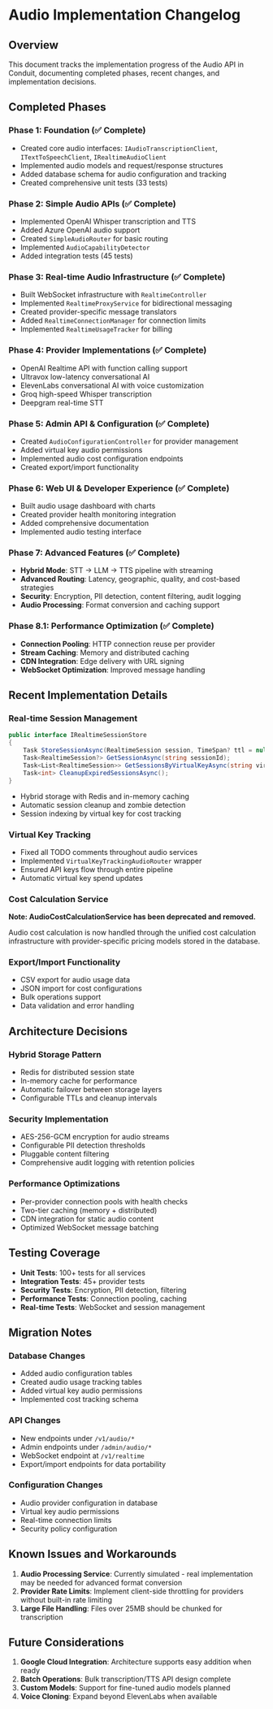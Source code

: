 # Audio Implementation Changelog

## Overview

This document tracks the implementation progress of the Audio API in Conduit, documenting completed phases, recent changes, and implementation decisions.

## Completed Phases

### Phase 1: Foundation (✅ Complete)
- Created core audio interfaces: `IAudioTranscriptionClient`, `ITextToSpeechClient`, `IRealtimeAudioClient`
- Implemented audio models and request/response structures
- Added database schema for audio configuration and tracking
- Created comprehensive unit tests (33 tests)

### Phase 2: Simple Audio APIs (✅ Complete)
- Implemented OpenAI Whisper transcription and TTS
- Added Azure OpenAI audio support
- Created `SimpleAudioRouter` for basic routing
- Implemented `AudioCapabilityDetector`
- Added integration tests (45 tests)

### Phase 3: Real-time Audio Infrastructure (✅ Complete)
- Built WebSocket infrastructure with `RealtimeController`
- Implemented `RealtimeProxyService` for bidirectional messaging
- Created provider-specific message translators
- Added `RealtimeConnectionManager` for connection limits
- Implemented `RealtimeUsageTracker` for billing

### Phase 4: Provider Implementations (✅ Complete)
- OpenAI Realtime API with function calling support
- Ultravox low-latency conversational AI
- ElevenLabs conversational AI with voice customization
- Groq high-speed Whisper transcription
- Deepgram real-time STT

### Phase 5: Admin API & Configuration (✅ Complete)
- Created `AudioConfigurationController` for provider management
- Added virtual key audio permissions
- Implemented audio cost configuration endpoints
- Created export/import functionality

### Phase 6: Web UI & Developer Experience (✅ Complete)
- Built audio usage dashboard with charts
- Created provider health monitoring integration
- Added comprehensive documentation
- Implemented audio testing interface

### Phase 7: Advanced Features (✅ Complete)
- **Hybrid Mode**: STT → LLM → TTS pipeline with streaming
- **Advanced Routing**: Latency, geographic, quality, and cost-based strategies
- **Security**: Encryption, PII detection, content filtering, audit logging
- **Audio Processing**: Format conversion and caching support

### Phase 8.1: Performance Optimization (✅ Complete)
- **Connection Pooling**: HTTP connection reuse per provider
- **Stream Caching**: Memory and distributed caching
- **CDN Integration**: Edge delivery with URL signing
- **WebSocket Optimization**: Improved message handling

## Recent Implementation Details

### Real-time Session Management
```csharp
public interface IRealtimeSessionStore
{
    Task StoreSessionAsync(RealtimeSession session, TimeSpan? ttl = null);
    Task<RealtimeSession?> GetSessionAsync(string sessionId);
    Task<List<RealtimeSession>> GetSessionsByVirtualKeyAsync(string virtualKey);
    Task<int> CleanupExpiredSessionsAsync();
}
```
- Hybrid storage with Redis and in-memory caching
- Automatic session cleanup and zombie detection
- Session indexing by virtual key for cost tracking

### Virtual Key Tracking
- Fixed all TODO comments throughout audio services
- Implemented `VirtualKeyTrackingAudioRouter` wrapper
- Ensured API keys flow through entire pipeline
- Automatic virtual key spend updates

### Cost Calculation Service
**Note: AudioCostCalculationService has been deprecated and removed.**

Audio cost calculation is now handled through the unified cost calculation infrastructure with provider-specific pricing models stored in the database.

### Export/Import Functionality
- CSV export for audio usage data
- JSON import for cost configurations
- Bulk operations support
- Data validation and error handling

## Architecture Decisions

### Hybrid Storage Pattern
- Redis for distributed session state
- In-memory cache for performance
- Automatic failover between storage layers
- Configurable TTLs and cleanup intervals

### Security Implementation
- AES-256-GCM encryption for audio streams
- Configurable PII detection thresholds
- Pluggable content filtering
- Comprehensive audit logging with retention policies

### Performance Optimizations
- Per-provider connection pools with health checks
- Two-tier caching (memory + distributed)
- CDN integration for static audio content
- Optimized WebSocket message batching

## Testing Coverage

- **Unit Tests**: 100+ tests for all services
- **Integration Tests**: 45+ provider tests
- **Security Tests**: Encryption, PII detection, filtering
- **Performance Tests**: Connection pooling, caching
- **Real-time Tests**: WebSocket and session management

## Migration Notes

### Database Changes
- Added audio configuration tables
- Created audio usage tracking tables
- Added virtual key audio permissions
- Implemented cost tracking schema

### API Changes
- New endpoints under `/v1/audio/*`
- Admin endpoints under `/admin/audio/*`
- WebSocket endpoint at `/v1/realtime`
- Export/import endpoints for data portability

### Configuration Changes
- Audio provider configuration in database
- Virtual key audio permissions
- Real-time connection limits
- Security policy configuration

## Known Issues and Workarounds

1. **Audio Processing Service**: Currently simulated - real implementation may be needed for advanced format conversion
2. **Provider Rate Limits**: Implement client-side throttling for providers without built-in rate limiting
3. **Large File Handling**: Files over 25MB should be chunked for transcription

## Future Considerations

1. **Google Cloud Integration**: Architecture supports easy addition when ready
2. **Batch Operations**: Bulk transcription/TTS API design complete
3. **Custom Models**: Support for fine-tuned audio models planned
4. **Voice Cloning**: Expand beyond ElevenLabs when available